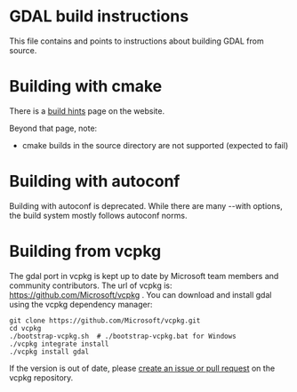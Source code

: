 # GDAL build instructions

This file contains and points to instructions about building GDAL from source.

# Building with cmake

There is a [build hints](https://gdal.org/build_hints.html) page on the website.

Beyond that page, note:
  - cmake builds in the source directory are not supported (expected to fail)

# Building with autoconf

Building with autoconf is deprecated.  While there are many --with
options, the build system mostly follows autoconf norms.

# Building from vcpkg

The gdal port in vcpkg is kept up to date by Microsoft team members and community contributors. The url of vcpkg is: https://github.com/Microsoft/vcpkg . You can download and install gdal using the vcpkg dependency manager:

```shell
git clone https://github.com/Microsoft/vcpkg.git
cd vcpkg
./bootstrap-vcpkg.sh  # ./bootstrap-vcpkg.bat for Windows
./vcpkg integrate install
./vcpkg install gdal
```

If the version is out of date, please [create an issue or pull request](https://github.com/Microsoft/vcpkg) on the vcpkg repository.
